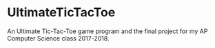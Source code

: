 # UltimateTicTacToe
An Ultimate Tic-Tac-Toe game program and the final project for my AP Computer Science class 2017-2018.
